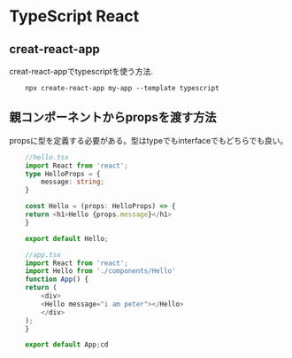 # TypeScript React
## creat-react-app 
creat-react-appでtypescriptを使う方法.
```
    npx create-react-app my-app --template typescript
```

## 親コンポーネントからpropsを渡す方法
propsに型を定義する必要がある。型はtypeでもinterfaceでもどちらでも良い。

```TypeScript
    //hello.tsx
    import React from 'react';
    type HelloProps = {
        message: string;
    }

    const Hello = (props: HelloProps) => {
    return <h1>Hello {props.message}</h1>
    }

    export default Hello;
```
```TypeScript
    //app.tsx
    import React from 'react';
    import Hello from './components/Hello'
    function App() {
    return (
        <div>
        <Hello message="i am peter"></Hello>
        </div>
    );
    }

    export default App;cd

```